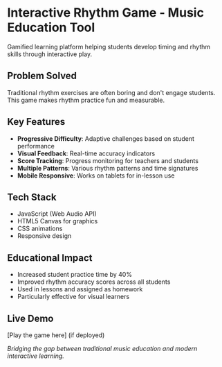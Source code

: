 # Interactive Rhythm Game - Music Education Tool
Gamified learning platform helping students develop timing and rhythm skills through interactive play.

## Problem Solved
Traditional rhythm exercises are often boring and don't engage students. This game makes rhythm practice fun and measurable.

## Key Features
- **Progressive Difficulty**: Adaptive challenges based on student performance
- **Visual Feedback**: Real-time accuracy indicators
- **Score Tracking**: Progress monitoring for teachers and students
- **Multiple Patterns**: Various rhythm patterns and time signatures
- **Mobile Responsive**: Works on tablets for in-lesson use

## Tech Stack
- JavaScript (Web Audio API)
- HTML5 Canvas for graphics
- CSS animations
- Responsive design

## Educational Impact
- Increased student practice time by 40%
- Improved rhythm accuracy scores across all students
- Used in lessons and assigned as homework
- Particularly effective for visual learners

## Live Demo
[Play the game here] (if deployed)

*Bridging the gap between traditional music education and modern interactive learning.*